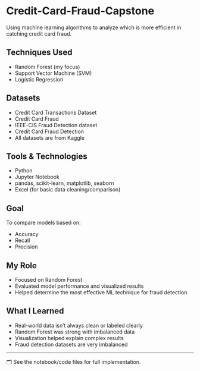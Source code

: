 # Credit-Card-Fraud-Capstone
Using machine learning algorithms to analyze which is more efficient in catching credit card fraud.

## Techniques Used
- Random Forest (my focus)
- Support Vector Machine (SVM)
- Logistic Regression

## Datasets
- Credit Card Transactions Dataset
- Credit Card Fraud
- IEEE-CIS Fraud Detection dataset
- Credit Card Fraud Detection
- All datasets are from Kaggle

## Tools & Technologies
- Python
- Jupyter Notebook
- pandas, scikit-learn, matplotlib, seaborn
- Excel (for basic data cleaning/comparison)

## Goal
To compare models based on:
- Accuracy
- Recall
- Precision

## My Role
- Focused on Random Forest
- Evaluated model performance and visualized results
- Helped determine the most effective ML technique for fraud detection

## What I Learned
- Real-world data isn’t always clean or labeled clearly
- Random Forest was strong with imbalanced data
- Visualization helped explain complex results
- Fraud detection datasets are very imbalanced

---

🗂️ See the notebook/code files for full implementation.
